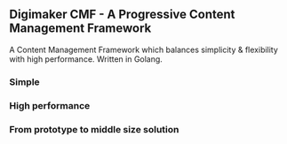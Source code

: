 ## Digimaker CMF - A Progressive Content Management Framework

A Content Management Framework which balances simplicity & flexibility with high performance. Written in Golang.

### Simple

### High performance

### From prototype to middle size solution

